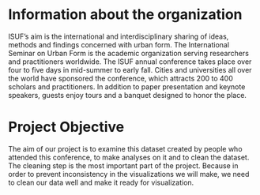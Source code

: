 # Information about the organization
ISUF’s aim is the international and interdisciplinary sharing of ideas, methods and findings concerned with urban form. The International Seminar on Urban Form is the academic organization serving researchers and practitioners worldwide. The ISUF annual conference takes place over four to five days in mid-summer to early fall. Cities and universities all over the world have sponsored the conference, which attracts 200 to 400 scholars and practitioners. In addition to paper presentation and keynote speakers, guests enjoy tours and a banquet designed to honor the place.
# Project Objective
The aim of our project is to examine this dataset created by people who attended this conference, to make analyses on it and to clean the dataset. The cleaning step is the most important part of the project. Because in order to prevent inconsistency in the visualizations we will make, we need to clean our data well and make it ready for visualization.
